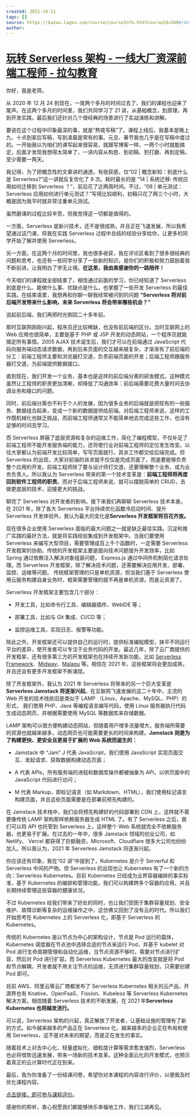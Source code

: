 ```yaml
---
created: 2021-10-11
tags: []
source: https://kaiwu.lagou.com/course/courseInfo.htm?courseId=589#/detail/pc?id=6028
author: 
---
```


# [玩转 Serverless 架构 - 一线大厂资深前端工程师 - 拉勾教育](https://kaiwu.lagou.com/course/courseInfo.htm?courseId=589#/detail/pc?id=6028)


你好，我是老蒋。

从 2020 年 12 月 24 到现在，一晃两个多月的时间过去了，我们的课程也迎来了尾声。在这两个多月的时间里，我们共同学习了 21 讲，从基础概念，到原理，再到开发实践，最后我们还针对几个很经典的场景进行了实战演练和讲解。

要说在这个过程中印象最深的事，就是“熬夜写稿”了。课程上线后，我基本是晚上九、十点到家后写稿，写到凌晨是常有的事。元旦、春节我也几乎是在写稿中度过的。一开始我以为咱们的课写起来很容易，就跟写博客一样，一两个小时就能搞定，后面才发现我想得太简单了，一讲内容从构思、到初稿、到打磨、再到定稿，至少需要一两天。

我记得，为了把概念性的文章讲的通透，有收获感，仅“02 | 概念新知：到底什么是 Serverless?”这一讲就反复优化了 9 次。耗时最长的是 “14 | 系统迁移: 传统应用如何迁移到 Serverless ？”，前后花了近两周时间。不过，“08 | 单元测试：Serverless 应用如何进行单元测试？”写得比较顺利，初稿只花了两三个小时，大概是因为我平时就非常注重单元测试。

虽然磨课的过程比较辛苦，但我觉得这一切都是值得的。

一方面，Serverless 是新兴技术，还不是很成熟，并且正在飞速发展，所以我希望通过这门课，将我在实践 Serverless 过程中总结的经验分享给你，让更多的同学开始了解并使用 Serverless。

另一方面，在这两个月的时间里，我也很多收获，我在评论区看到了很多很经典的问题和思考，也还有一些同学分享了一些新的知识，是你们的积极和努力鼓励着我不断前进，让我明白了学无止境。**在这里，我由衷感谢你的一路陪伴！**

今天咱们的课程就全部结束了，相信通过前面的学习，你已经知道了 Serverless 到底是什么、能做什么事、优缺点是什么，也掌握了一些开发 Serverless 的最佳实践。在结束语里，我想再和你聊一聊我经常被问到的问题 **“Serverless 将对前后端开发带来什么影响，未来 Serverless 将会带来哪些机会？”**

说起前后端，我们再把时光倒回二十多年前。

那时互联网刚刚兴起，程序员还比较稀缺，也没有前后端的区分。当时互联网上的 Web 应用也很简单，主要是基于 PHP 或 JSP 开发的动态网站，一个程序员就能搞定所有事情。2005 AJAX 技术诞生后，我们才可以在前端通过 JavaScript 代码向服务端动态请求数据，再到后来页面的交互越来越复杂，才渐渐有了前后端的分工：前端工程师主要和浏览器打交道，负责前端页面的开发；后端工程师跟服务器打交道，为前端提供数据接口。

直到现在，我们开发一个业务，基本也是这样的前后端分离的研发模式。这种模式虽然让工程师的职责更加清晰，却降低了沟通效率：前后端需要花费大量时间去协调业务和接口的问题。

同时，前后端分离也不利于个人的发展，因为很多业务的后端就是把现有的一些服务、数据组合起来，变成一个新的数据提供给前端。对后端工程师来说，这样的工作既机械化也缺乏挑战，而前端工程师通常又不能简单地去完成这些工作，也没有足够的时间去学习。

而 Serverless 屏蔽了底层资源和复杂的运维工作，简化了编程模型，不仅补足了前端工程师不能开发服务端的能力，还将使行业对前端工程师的定位发生改变。以往大家都认为前端开发比较简单，写写页面就行，其余工作都交给后端完成。但 Serverless 的出现，大家对前端的诉求就不仅仅是完成页面了，而是要能够负责整个应用的开发。前端工程师除了要与设计师打交道，还要理解整个业务，成为业务负责人。所以我认为 Serverless 带来的第一个技术变革是：**前端工程师将再度回到软件工程师的职责**。而对于后端工程师来说，就可以摆脱简单的 CRUD，去做更底层的技术，迎接更大的挑战。

聊完了 Serverless 对开发者的影响，接下来我们再聊聊 Serverless 技术本身。在 2021 年，除了各大 Serverless 平台持续优化函数冷启动时间、提升 Serverless 开发体验外，我认为最大的变化是**Serverless 开发框架将百花齐放。**

现在很多企业使用 Serverless 面临的最大问题之一就是缺乏最佳实践。沉淀和推广实践的最好方法，就是将实践经验集成到开发框架中。当我们要使用 Serverless 来编写大型项目，需要管理成百上千个函数时，一定需要 Serverless 开发框架的协助。传统的开发框架主要是面向技术问题提升开发效率，比如 Spring 通过依赖注入解决对象组装问题， Express.js 通过中间件机制简化请求处理。而 Serverless 开发框架，除了解决技术问题，还需要解决应用开发、部署、监控、运维等问题。 传统框架管理的只是单机资源，但当我们基于 Serverless 使用云服务构建自身业务时，框架需要管理的就不再是单机资源，而是云资源了。

Serverless 开发框架主要包含几个部分：

-   开发工具，比如命令行工具、编辑器插件、WebIDE 等；
    
-   部署工具，比如与 Git 集成、CI/CD 等；
    
-   监控运维工具，实现日志、报警等功能。
    

除此之外，开发框架还可以提供自己的运行时，提供标准编程模型，抹平不同运行平台的差异，使开发者可以专注于业务代码的开发。最近几年，除了云厂商提供的开发框架，还有很多第三方的开发框架也在持续开发新功能，比如 [Serverless Framework](https://www.serverless.com/)、[Midway](https://midwayjs.org/)、[Malagu](https://github.com/cellbang/malagu) 等。相信在 2021 年，这些框架将会更加成熟，并且还会有更多开发框架不断涌现。

除了开发框架外，我认为 2021 年 Serverless 将带来的另一个巨大变革是**Serverless Jamstack 将逐渐兴起**。在互联网飞速发展的这二十年中，主流的 Web 开发的技术栈依旧是类似于 LAMP （Linux，Apache、MySQL、PHP）的形式， 我们使用 PHP、Java 等编程语言编写代码，使用 Linux 服务器执行代码生成动态网页，并根据需要使用 MySQL 等数据库来存储数据。

LAMP 架构可以很方便构建动态网站，但随着用户增多流量增大，服务端所需要的资源也就越来越多，动态网页也可能需要更长的时间来构建。**Jamstack 则是为了构建更快、更安全且更易于扩展的 Web 系统而诞生的：**

-   Jamstack 中 “Jam” J 代表 JavaScript，我们使用 JavaScript 实现页面交互、发起请求、获取数据构建动态页面；
    
-   A 代表 APIs，所有服务端的进程和数据库操作都被抽象为 API，以供页面中的 JavaScript 代码进行访问；
    
-   M 代表 Markup，即标记语言（如 Markdown、HTML），我们使用标记语言构建页面，并且这些页面需要是在部署前预先构建的。
    

在 Jamstack 技术栈中，我们会将预先构建好的代码部署到 CDN 上，这样就不需要像传统 LAMP 架构那样依赖服务器生成 HTML 了。有了 Serverless 之后，我们可以将 API 也托管到 Serverless 上，这样整个 Web 系统就完全不依赖服务器，也更易于扩展。在过去的一年中，很多 Jamstack 领域的创业公司，如 Netlify、 Vercel 都获得了巨额融资，Microsoft、Cloudflare 很多大公司也纷纷加入。所以我认为，2021 年 Serverless Jamstack 将逐渐兴起。

你应该还有印象，我在“02 讲”中提到了，Kubernetes 是介于 Serverful 和 Serverless 中间的产物。但 Serverless 的出现也让 Kubernetes 有了一个新的方向：Serverless Kubernetes。目前 Kubernetes 已经成为业界容器编排的事实标准，基于 Kubernetes 的编排和管理功能，我们可以构建跨多个容器的应用，并且长期持续管理这些容器的健康状况。

不过 Kubernetes 给我们带来了好处的同时，也让我们受困于集群容量规划、安全维护、故障诊断等复杂的运维操作之中，这仿佛又回到了没有云的时代。所以我们开始思考在 Kubernetes 上的 Serverless 化，即基于 Serverless 的 Kubernetes。

传统的 Kubernetes 是以节点为中心的架构设计，节点是 Pod 运行的载体，Kubernetes 调度器在节点池中选择合适的节点来运行 Pod，并基于 kubelet 对 Pod 进行生命周期管理和自动化运维，当节点资源不够时，需要对节点进行扩容，然后对 Pod 进行扩容。而 Serverless Kubernetes 最大的改变就是将 Pod 和节点解耦，开发者就不用关注节点的运维，无须进行集群容量规划，只需要创建 Pod 即可。

目前 AWS、阿里云等云厂商都发布了 Serverless Kubernetes 相关的云产品，开源界也有 Knative、OpenFaaS、Fission、Kubeless 等 Serverless Kubernetes 解决方案。相信随着 Serverless 技术的不断发展，在 2021 年**Serverless Kubernetes 也将越发流行。**

可以说，Serverless 架构的兴起，真正解放了开发者，让基础设施的管理有了新的方式。如今越来越多的产品正在 Serverless 化，越来越多的企业正在布局和使用 Serverless，这不是对未来的期望，而是正在发生的事实。

随着技术上对去中心化、轻量虚拟化、细粒度计算等需求愈发强烈，Serverless 也必将借势迅速发展，带来一场新的技术变革。这种全面云化的开发模式，也预示着真正的云计算时代正在到来。

最后，我为你准备了一份结课问卷，希望你对本课程的内容进行评价，以便我及时优化课程内容。

[点击链接，即可参与课程评价](https://wj.qq.com/s2/8088736/5489)。

感谢你的聆听，衷心祝愿我们都能够快乐幸福地工作，我们江湖再见。

